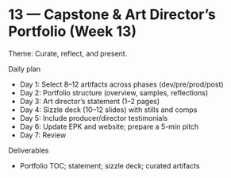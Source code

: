 # 13 — Capstone & Art Director’s Portfolio (Week 13)

Theme: Curate, reflect, and present.

Daily plan
- Day 1: Select 8–12 artifacts across phases (dev/pre/prod/post)
- Day 2: Portfolio structure (overview, samples, reflections)
- Day 3: Art director’s statement (1–2 pages)
- Day 4: Sizzle deck (10–12 slides) with stills and comps
- Day 5: Include producer/director testimonials
- Day 6: Update EPK and website; prepare a 5-min pitch
- Day 7: Review

Deliverables
- Portfolio TOC; statement; sizzle deck; curated artifacts
